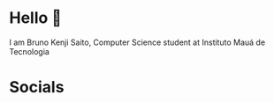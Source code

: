 # Hello 👋
I am Bruno Kenji Saito, Computer Science student at Instituto Mauá de Tecnologia

# Socials
